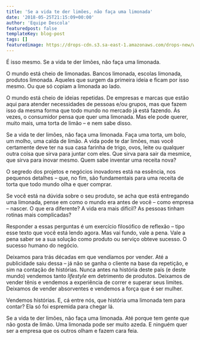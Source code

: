 ```yaml
---
title: 'Se a vida te der limões, não faça uma limonada'
date: '2018-05-25T21:15:09+00:00'
author: 'Equipe Descola'
featuredpost: false
templateKey: blog-post
tags: []
featuredimage: https://drops-cdn.s3.sa-east-1.amazonaws.com/drops-new/wp-content/uploads/2018/05/25211442/limao-150x150.png
---
```

É isso mesmo. Se a vida te der limões, não faça uma limonada.

O mundo está cheio de limonadas. Bancos limonada, escolas limonada, produtos limonada. Aqueles que surgem da primeira ideia e ficam por isso mesmo. Ou que só copiam a limonada ao lado.

O mundo está cheio de ideias repetidas. De empresas e marcas que estão aqui para atender necessidades de pessoas e/ou grupos, mas que fazem isso da mesma forma que todo mundo no mercado já está fazendo. Às vezes, o consumidor pensa que quer uma limonada. Mas ele pode querer, muito mais, uma torta de limão – e nem sabe disso.

Se a vida te der limões, não faça uma limonada. Faça uma torta, um bolo, um molho, uma calda de limão. A vida pode te dar limões, mas você certamente deve ter na sua casa farinha de trigo, ovos, leite ou qualquer outra coisa que sirva para juntar com eles. Que sirva para sair da mesmice, que sirva para inovar mesmo. Quem sabe inventar uma receita nova?

O segredo dos projetos e negócios inovadores está na essência, nos pequenos detalhes – que, no fim, são fundamentais para uma receita de torta que todo mundo olha e quer comprar.

Se você está na dúvida sobre o seu produto, se acha que está entregando uma limonada, pense em como o mundo era antes de você – como empresa – nascer. O que era diferente? A vida era mais difícil? As pessoas tinham rotinas mais complicadas?

Responder a essas perguntas é um exercício filosófico de reflexão – tipo esse texto que você está lendo agora. Mas vai fundo, vale a pena. Vale a pena saber se a sua solução como produto ou serviço obteve sucesso. O sucesso humano do negócio.

Deixamos para trás décadas em que vendíamos por vender. Até a publicidade saiu dessa – já não se ganha o cliente na base da repetição, e sim na contação de histórias. Nunca antes na história deste país (e deste mundo) vendemos tanto *lifestyle* em detrimento de produtos. Deixamos de vender tênis e vendemos a experiência de correr e superar seus limites. Deixamos de vender absorventes e vendemos a força que é ser mulher.

Vendemos histórias. E, cá entre nós, que história uma limonada tem para contar? Ela só foi espremida para chegar lá.

Se a vida te der limões, não faça uma limonada. Até porque tem gente que não gosta de limão. Uma limonada pode ser muito azeda. E ninguém quer ser a empresa que os outros olham e fazem cara feia.